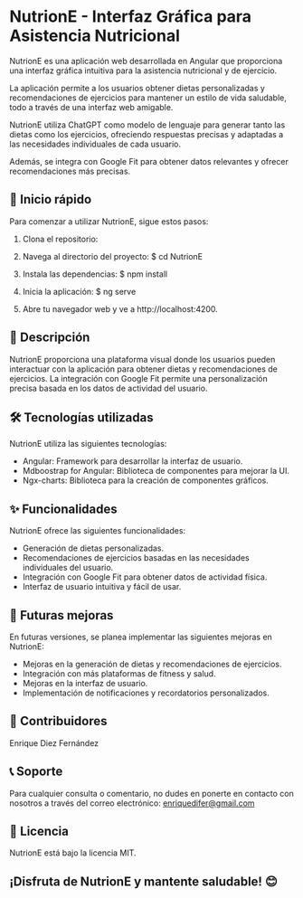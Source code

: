 # NutrionE - Interfaz Gráfica para Asistencia Nutricional
NutrionE es una aplicación web desarrollada en Angular que proporciona una interfaz gráfica intuitiva para la asistencia nutricional y de ejercicio.

La aplicación permite a los usuarios obtener dietas personalizadas y recomendaciones de ejercicios para mantener un estilo de vida saludable, todo a través de una interfaz web amigable.

NutrionE utiliza ChatGPT como modelo de lenguaje para generar tanto las dietas como los ejercicios, ofreciendo respuestas precisas y adaptadas a las necesidades individuales de cada usuario.

Además, se integra con Google Fit para obtener datos relevantes y ofrecer recomendaciones más precisas.

## 🚀 Inicio rápido
Para comenzar a utilizar NutrionE, sigue estos pasos:

1. Clona el repositorio:

2. Navega al directorio del proyecto:
$ cd NutrionE

3. Instala las dependencias:
$ npm install

4. Inicia la aplicación:
$ ng serve

5. Abre tu navegador web y ve a http://localhost:4200.

## 📖 Descripción
NutrionE proporciona una plataforma visual donde los usuarios pueden interactuar con la aplicación para obtener dietas y recomendaciones de ejercicios. La integración con Google Fit permite una personalización precisa basada en los datos de actividad del usuario.

## 🛠️ Tecnologías utilizadas
NutrionE utiliza las siguientes tecnologías:

- Angular: Framework para desarrollar la interfaz de usuario.
- Mdboostrap for Angular: Biblioteca de componentes para mejorar la UI.
- Ngx-charts: Biblioteca para la creación de componentes gráficos.

## ✨ Funcionalidades
NutrionE ofrece las siguientes funcionalidades:

- Generación de dietas personalizadas.
- Recomendaciones de ejercicios basadas en las necesidades individuales del usuario.
- Integración con Google Fit para obtener datos de actividad física.
- Interfaz de usuario intuitiva y fácil de usar.

## 🚧 Futuras mejoras
En futuras versiones, se planea implementar las siguientes mejoras en NutrionE:

- Mejoras en la generación de dietas y recomendaciones de ejercicios.
- Integración con más plataformas de fitness y salud.
- Mejoras en la interfaz de usuario.
- Implementación de notificaciones y recordatorios personalizados.

## 🤝 Contribuidores
Enrique Diez Fernández

## 📞 Soporte
Para cualquier consulta o comentario, no dudes en ponerte en contacto con nosotros a través del correo electrónico: enriquedifer@gmail.com

## 📄 Licencia
NutrionE está bajo la licencia MIT.

## ¡Disfruta de NutrionE y mantente saludable! 😊
